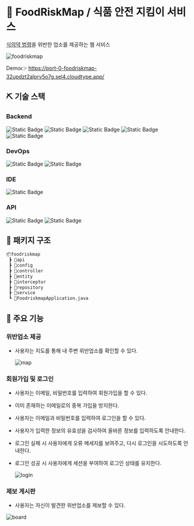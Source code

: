 # 🥘 FoodRiskMap / 식품 안전 지킴이 서비스

[식의약 법령](https://www.mfds.go.kr/law/main.do)을 위반한 업소를 제공하는 웹 서비스

![foodriskmap](https://github.com/hsyoodev/foodriskmap/assets/102946491/537eb325-59a4-414b-9814-e03a0193b1a0)

Demo👉 https://port-0-foodriskmap-32updzt2alprv5o7g.sel4.cloudtype.app/

## ⛏️ 기술 스택

### Backend

![Static Badge](https://img.shields.io/badge/-Java-%23007396?style=for-the-badge&logo=java&logoColor=white)
![Static Badge](https://img.shields.io/badge/-apache%20maven-%23C71A36?style=for-the-badge&logo=apachemaven&logoColor=white)
![Static Badge](https://img.shields.io/badge/-spring%20boot-%236DB33F?style=for-the-badge&logo=springboot&logoColor=white)
![Static Badge](https://img.shields.io/badge/-spring%20data%20jpa-%236DB33F?style=for-the-badge&logo=springdatajpa&logoColor=white)
![Static Badge](https://img.shields.io/badge/-thymeleaf-%23005F0F?style=for-the-badge&logo=thymeleaf&logoColor=white)

### DevOps

![Static Badge](https://img.shields.io/badge/-cloudetype-%23000000?style=for-the-badge&logo=cloudetype&logoColor=white)
![Static Badge](https://img.shields.io/badge/-mariadb-%23003545?style=for-the-badge&logo=mariadb&logoColor=white)

### IDE

![Static Badge](https://img.shields.io/badge/-intellij-%23000000?style=for-the-badge&logo=intellijidea&logoColor=white)

### API

![Static Badge](https://img.shields.io/badge/-web%20dynamic%20map-%2303C75A?style=for-the-badge&logo=naver&labelColor=abcdef)
![Static Badge](https://img.shields.io/badge/-geocoding-%2303C75A?style=for-the-badge&logo=naver&labelColor=abcdef)

## 📁 패키지 구조

```bash
📦foodriskmap
 ┣ 📂api
 ┣ 📂config
 ┣ 📂controller
 ┣ 📂entity
 ┣ 📂interceptor
 ┣ 📂repository
 ┣ 📂service
 ┗ 📜FoodriskmapApplication.java
```

## 👀 주요 기능

### 위반업소 제공

* 사용자는 지도를 통해 내 주변 위반업소를 확인할 수 있다.

  ![map](https://github.com/hsyoodev/foodriskmap/assets/102946491/d9e08e22-8891-4b85-953e-1fffcdc30df1)

### 회원가입 및 로그인

* 사용자는 이메일, 비밀번호를 입력하여 회원가입을 할 수 있다.
* 이미 존재하는 이메일로의 중복 가입을 방지한다.
* 사용자는 이메일과 비밀번호를 입력하여 로그인을 할 수 있다.
* 사용자가 입력한 정보의 유효성을 검사하여 올바른 정보를 입력하도록 안내한다.
* 로그인 실패 시 사용자에게 오류 메세지를 보여주고, 다시 로그인을 시도하도록 안내한다.
* 로그인 성공 시 사용자에게 세션을 부여하여 로그인 상태를 유지한다.

  ![login](https://github.com/hsyoodev/foodriskmap/assets/102946491/f22691bc-4418-407b-9322-af45cd1da162)

### 제보 게시판

* 사용자는 자신이 발견한 위반업소를 제보할 수 있다.

![board](https://github.com/hsyoodev/foodriskmap/assets/102946491/08298591-add0-468e-8506-19c1bae68ce6)
